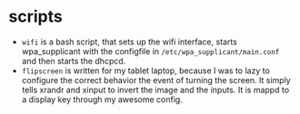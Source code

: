 # scripts
* `wifi` is a bash script, that sets up the wifi interface, starts wpa_supplicant with the configfile in `/etc/wpa_supplicant/main.conf` and then starts the dhcpcd.
* `flipscreen` is written for my tablet laptop, because I was to lazy to configure the correct behavior the event of turning the screen. It simply tells xrandr and xinput to invert the image and the inputs. It is mappd to a display key through my awesome config.
